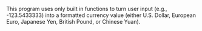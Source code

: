 This program uses only built in functions to turn user input (e.g., -123.5433333) into a formatted currency value (either U.S. Dollar, European Euro, Japanese Yen, British Pound, or Chinese Yuan).
